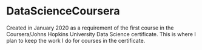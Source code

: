 # DataScienceCoursera
Created in January 2020 as a requirement of the first course in the Coursera/Johns Hopkins University Data Science certificate. This is where I plan to keep the work I do for courses in the certificate.
